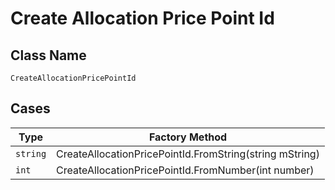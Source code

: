 
# Create Allocation Price Point Id

## Class Name

`CreateAllocationPricePointId`

## Cases

| Type | Factory Method |
|  --- | --- |
| `string` | CreateAllocationPricePointId.FromString(string mString) |
| `int` | CreateAllocationPricePointId.FromNumber(int number) |

